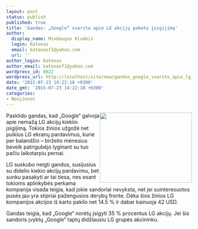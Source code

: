 ```yaml
---
layout: post
status: publish
published: true
title: 'Gandas: „Google“ svarsto apie LG akcijų paketo įsigijimą'
author:
  display_name: Mindaugas Klumbis
  login: Katonas
  email: katonasf1@yahoo.com
  url: ''
author_login: Katonas
author_email: katonasf1@yahoo.com
wordpress_id: 8822
wordpress_url: http://localhost/site/new/gandas_google_svarsto_apie_lg_akciju_paketo_isigijima/
date: '2015-07-23 14:22:18 +0300'
date_gmt: '2015-07-23 14:22:18 +0300'
categories:
- Naujienos
---
```

<p>
	<a href="http://technews.lt/userfiles/aeb12fac9ce36672fbdf4eb26e53679a_L.jpg"><img alt="" src="http://technews.lt/userfiles/aeb12fac9ce36672fbdf4eb26e53679a_L.jpg" style="width: 250px; height: 191px; float: right;" /></a>Pasklido gandas, kad &bdquo;Google&ldquo; galvoja apie nemažą LG akcijų kiekiio įsigijimą. Tokios žinios užgožė net puikius LG ekranų pardavimus, kurie per balandžio &ndash; birželio mėnesius beveik patrigubėjo lyginant su tuo pačiu laikotarpiu pernai.</p>
<p>
	LG suskubo neigti gandus, susijusius su didelio kiekio akcijų pardavimu, bet sunku pasakyti ar tai tiesa, nes esant tokioms aplinkybės perkama kompanija visada teigia, kad jokie sandoriai nevyksta, net jei suinteresuotos pusės jau yra stipriai pažengusios derybų fronte. Dėka &scaron;ios žinios LG kompanijos akcijos i&scaron; karto pakilo net 14.5 % ir dabar kainuoja 42 USD.</p>
<p>
	Gandas teigia, kad &bdquo;Google&ldquo; norėtų įsigyti 35 % procentus LG akcijų. Jei &scaron;is sandoris įvyktų &bdquo;Google&ldquo; taptų didžiausiu LG grupės akcininku.&nbsp;</p>
